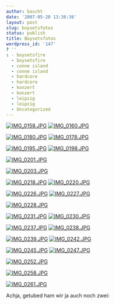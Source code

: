```yaml
---
author: bascht
date: '2007-05-20 13:36:36'
layout: post
slug: boysetsfotos
status: publish
title: Boysetsfotos
wordpress_id: '147'
? ''
: - boysetsfire
  - boysetsfire
  - conne island
  - conne island
  - hardcore
  - hardcore
  - konzert
  - konzert
  - leipzig
  - leipzig
  - Uncategorized
---
```


[![IMG\_0158.JPG](http://farm1.static.flickr.com/210/505717336_805080efaa_m.jpg)](http://www.bascht.com/fotos/photo/505717336/IMG_0158JPG.html)
[![IMG\_0160.JPG](http://farm1.static.flickr.com/207/505717246_5d5ae569ea_m.jpg)](http://www.bascht.com/fotos/photo/505717246/IMG_0160JPG.html)

[![IMG\_0180.JPG](http://farm1.static.flickr.com/211/505716982_a9c8e40d09_m.jpg)](http://www.bascht.com/fotos/photo/505716982/IMG_0180JPG.html)
[![IMG\_0178.JPG](http://farm1.static.flickr.com/196/505746001_146c986727_m.jpg)](http://www.bascht.com/fotos/photo/505746001/IMG_0178JPG.html)

[![IMG\_0195.JPG](http://farm1.static.flickr.com/217/505745931_0cfa4753c7_m.jpg)](http://www.bascht.com/fotos/photo/505745931/IMG_0195JPG.html)
[![IMG\_0198.JPG](http://farm1.static.flickr.com/232/505745815_27d39534dc_m.jpg)](http://www.bascht.com/fotos/photo/505745815/IMG_0198JPG.html)

[![IMG\_0201.JPG](http://farm1.static.flickr.com/227/505716558_8c9cd2049e.jpg)](http://www.bascht.com/fotos/photo/505716558/IMG_0201JPG.html)

[![IMG\_0203.JPG](http://farm1.static.flickr.com/221/505716474_b0df547b8c.jpg)](http://www.bascht.com/fotos/photo/505716474/IMG_0203JPG.html)

[![IMG\_0218.JPG](http://farm1.static.flickr.com/204/505728976_739337cfec_m.jpg)](http://www.bascht.com/fotos/photo/505728976/IMG_0218JPG.html)
[![IMG\_0220.JPG](http://farm1.static.flickr.com/229/505758267_78e6d7f880_m.jpg)](http://www.bascht.com/fotos/photo/505758267/IMG_0220JPG.html)

[![IMG\_0226.JPG](http://farm1.static.flickr.com/226/505729080_be5a09b2ae_m.jpg)](http://www.bascht.com/fotos/photo/505729080/IMG_0226JPG.html)
[![IMG\_0227.JPG](http://farm1.static.flickr.com/221/505729150_40a1012eec_m.jpg)](http://www.bascht.com/fotos/photo/505729150/IMG_0227JPG.html)

[![IMG\_0228.JPG](http://farm1.static.flickr.com/201/505729226_b831a6e6b7.jpg)](http://www.bascht.com/fotos/photo/505729226/IMG_0228JPG.html)

[![IMG\_0231.JPG](http://farm1.static.flickr.com/222/505729340_9a66b3ccd7_m.jpg)](http://www.bascht.com/fotos/photo/505729340/IMG_0231JPG.html)
[![IMG\_0230.JPG](http://farm1.static.flickr.com/221/505758545_c7409e3f46_m.jpg)](http://www.bascht.com/fotos/photo/505758545/IMG_0230JPG.html)

[![IMG\_0237.JPG](http://farm1.static.flickr.com/198/505729516_3dbaa6fba9_m.jpg)](http://www.bascht.com/fotos/photo/505729516/IMG_0237JPG.html)
[![IMG\_0238.JPG](http://farm1.static.flickr.com/195/505758881_41cca7c6ef_m.jpg)](http://www.bascht.com/fotos/photo/505758881/IMG_0238JPG.html)

[![IMG\_0239.JPG](http://farm1.static.flickr.com/205/505758997_229ea8c5ae_m.jpg)](http://www.bascht.com/fotos/photo/505758997/IMG_0239JPG.html)
[![IMG\_0242.JPG](http://farm1.static.flickr.com/219/505759057_d516b1b3ee_m.jpg)](http://www.bascht.com/fotos/photo/505759057/IMG_0242JPG.html)

[![IMG\_0245.JPG](http://farm1.static.flickr.com/211/505730156_ad6ae0d2a3_m.jpg)](http://www.bascht.com/fotos/photo/505730156/IMG_0245JPG.html)
[![IMG\_0247.JPG](http://farm1.static.flickr.com/189/505730240_3505af473f_m.jpg)](http://www.bascht.com/fotos/photo/505730240/IMG_0247JPG.html)

[![IMG\_0252.JPG](http://farm1.static.flickr.com/218/505730410_e9fb9f7759.jpg)](http://www.bascht.com/fotos/photo/505730410/IMG_0252JPG.html)

[![IMG\_0258.JPG](http://farm1.static.flickr.com/197/505759895_e430204f4e.jpg)](http://www.bascht.com/fotos/photo/505759895/IMG_0258JPG.html)

[![IMG\_0261.JPG](http://farm1.static.flickr.com/215/505760153_b7a8ea23a3.jpg)](http://www.bascht.com/fotos/photo/505760153/IMG_0261JPG.html)

Achja, getubed ham wir ja auch noch zwei:








